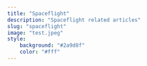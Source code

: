 ```yaml
---
title: "Spaceflight"
description: "Spaceflight related articles"
slug: "spaceflight"
image: "test.jpeg"
style:
    background: "#2a9d8f"
    color: "#fff"
---
```


